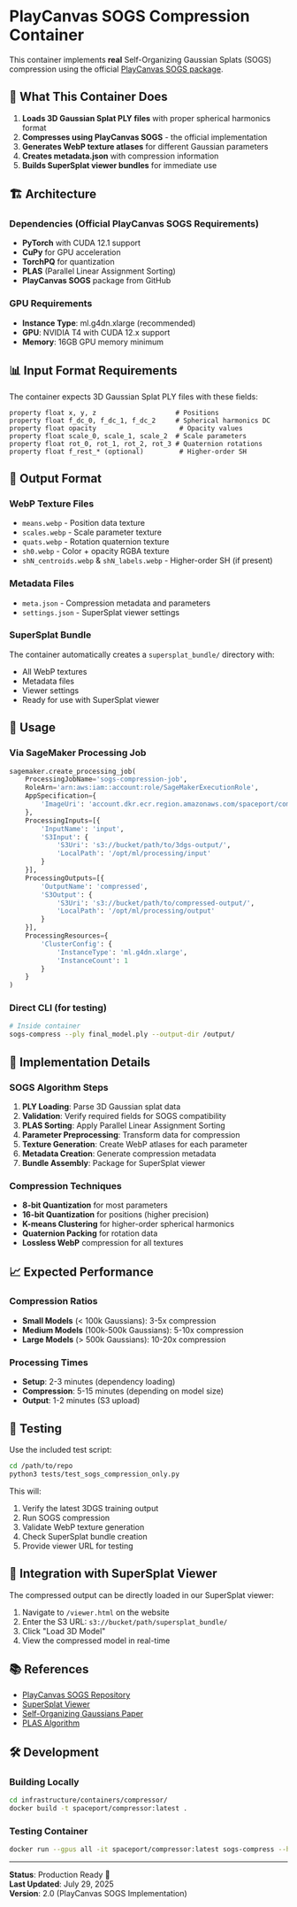 # PlayCanvas SOGS Compression Container

This container implements **real** Self-Organizing Gaussian Splats (SOGS) compression using the official [PlayCanvas SOGS package](https://github.com/playcanvas/sogs).

## 🎯 What This Container Does

1. **Loads 3D Gaussian Splat PLY files** with proper spherical harmonics format
2. **Compresses using PlayCanvas SOGS** - the official implementation
3. **Generates WebP texture atlases** for different Gaussian parameters
4. **Creates metadata.json** with compression information
5. **Builds SuperSplat viewer bundles** for immediate use

## 🏗️ Architecture

### Dependencies (Official PlayCanvas SOGS Requirements)
- **PyTorch** with CUDA 12.1 support
- **CuPy** for GPU acceleration
- **TorchPQ** for quantization
- **PLAS** (Parallel Linear Assignment Sorting)
- **PlayCanvas SOGS** package from GitHub

### GPU Requirements
- **Instance Type**: ml.g4dn.xlarge (recommended)
- **GPU**: NVIDIA T4 with CUDA 12.x support
- **Memory**: 16GB GPU memory minimum

## 📊 Input Format Requirements

The container expects 3D Gaussian Splat PLY files with these fields:

```
property float x, y, z                    # Positions
property float f_dc_0, f_dc_1, f_dc_2     # Spherical harmonics DC
property float opacity                     # Opacity values
property float scale_0, scale_1, scale_2  # Scale parameters
property float rot_0, rot_1, rot_2, rot_3 # Quaternion rotations
property float f_rest_* (optional)         # Higher-order SH
```

## 🎨 Output Format

### WebP Texture Files
- `means.webp` - Position data texture
- `scales.webp` - Scale parameter texture  
- `quats.webp` - Rotation quaternion texture
- `sh0.webp` - Color + opacity RGBA texture
- `shN_centroids.webp` & `shN_labels.webp` - Higher-order SH (if present)

### Metadata Files
- `meta.json` - Compression metadata and parameters
- `settings.json` - SuperSplat viewer settings

### SuperSplat Bundle
The container automatically creates a `supersplat_bundle/` directory with:
- All WebP textures
- Metadata files
- Viewer settings
- Ready for use with SuperSplat viewer

## 🚀 Usage

### Via SageMaker Processing Job
```python
sagemaker.create_processing_job(
    ProcessingJobName='sogs-compression-job',
    RoleArn='arn:aws:iam::account:role/SageMakerExecutionRole',
    AppSpecification={
        'ImageUri': 'account.dkr.ecr.region.amazonaws.com/spaceport/compressor:latest'
    },
    ProcessingInputs=[{
        'InputName': 'input',
        'S3Input': {
            'S3Uri': 's3://bucket/path/to/3dgs-output/',
            'LocalPath': '/opt/ml/processing/input'
        }
    }],
    ProcessingOutputs=[{
        'OutputName': 'compressed',
        'S3Output': {
            'S3Uri': 's3://bucket/path/to/compressed-output/',
            'LocalPath': '/opt/ml/processing/output'
        }
    }],
    ProcessingResources={
        'ClusterConfig': {
            'InstanceType': 'ml.g4dn.xlarge',
            'InstanceCount': 1
        }
    }
)
```

### Direct CLI (for testing)
```bash
# Inside container
sogs-compress --ply final_model.ply --output-dir /output/
```

## 🔧 Implementation Details

### SOGS Algorithm Steps
1. **PLY Loading**: Parse 3D Gaussian splat data
2. **Validation**: Verify required fields for SOGS compatibility
3. **PLAS Sorting**: Apply Parallel Linear Assignment Sorting
4. **Parameter Preprocessing**: Transform data for compression
5. **Texture Generation**: Create WebP atlases for each parameter
6. **Metadata Creation**: Generate compression metadata
7. **Bundle Assembly**: Package for SuperSplat viewer

### Compression Techniques
- **8-bit Quantization** for most parameters
- **16-bit Quantization** for positions (higher precision)
- **K-means Clustering** for higher-order spherical harmonics
- **Quaternion Packing** for rotation data
- **Lossless WebP** compression for all textures

## 📈 Expected Performance

### Compression Ratios
- **Small Models** (< 100k Gaussians): 3-5x compression
- **Medium Models** (100k-500k Gaussians): 5-10x compression  
- **Large Models** (> 500k Gaussians): 10-20x compression

### Processing Times
- **Setup**: 2-3 minutes (dependency loading)
- **Compression**: 5-15 minutes (depending on model size)
- **Output**: 1-2 minutes (S3 upload)

## 🧪 Testing

Use the included test script:
```bash
cd /path/to/repo
python3 tests/test_sogs_compression_only.py
```

This will:
1. Verify the latest 3DGS training output
2. Run SOGS compression
3. Validate WebP texture generation
4. Check SuperSplat bundle creation
5. Provide viewer URL for testing

## 🔗 Integration with SuperSplat Viewer

The compressed output can be directly loaded in our SuperSplat viewer:

1. Navigate to `/viewer.html` on the website
2. Enter the S3 URL: `s3://bucket/path/supersplat_bundle/`
3. Click "Load 3D Model"
4. View the compressed model in real-time

## 📚 References

- [PlayCanvas SOGS Repository](https://github.com/playcanvas/sogs)
- [SuperSplat Viewer](https://github.com/playcanvas/supersplat-viewer)
- [Self-Organizing Gaussians Paper](https://github.com/fraunhoferhhi/Self-Organizing-Gaussians)
- [PLAS Algorithm](https://github.com/fraunhoferhhi/PLAS)

## 🛠️ Development

### Building Locally
```bash
cd infrastructure/containers/compressor/
docker build -t spaceport/compressor:latest .
```

### Testing Container
```bash
docker run --gpus all -it spaceport/compressor:latest sogs-compress --help
```

---

**Status**: Production Ready 🚀  
**Last Updated**: July 29, 2025  
**Version**: 2.0 (PlayCanvas SOGS Implementation)

